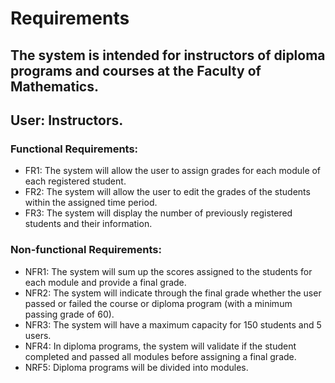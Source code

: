 # Requirements
## The system is intended for instructors of diploma programs and courses at the Faculty of Mathematics.
## User: Instructors.
### Functional Requirements:
- FR1: The system will allow the user to assign grades for each module of each registered student.
- FR2: The system will allow the user to edit the grades of the students within the assigned time period.
- FR3: The system will display the number of previously registered students and their information.
### Non-functional Requirements:
- NFR1: The system will sum up the scores assigned to the students for each module and provide a final grade.
- NFR2: The system will indicate through the final grade whether the user passed or failed the course or diploma program (with a minimum passing grade of 60).
- NFR3: The system will have a maximum capacity for 150 students and 5 users.
- NFR4: In diploma programs, the system will validate if the student completed and passed all modules before assigning a final grade.
- NRF5: Diploma programs will be divided into modules.
